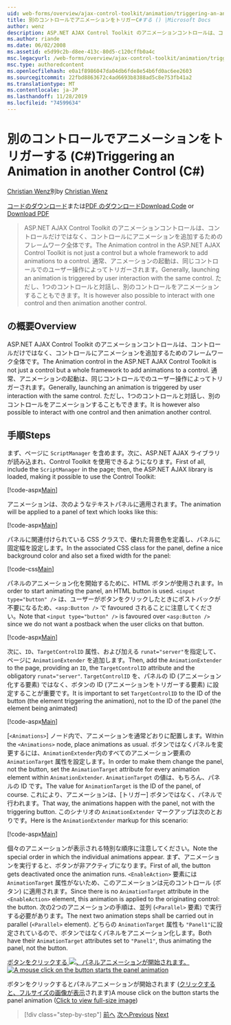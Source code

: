 ```yaml
---
uid: web-forms/overview/ajax-control-toolkit/animation/triggering-an-animation-in-another-control-cs
title: 別のコントロールでアニメーションをトリガーC#する () |Microsoft Docs
author: wenz
description: ASP.NET AJAX Control Toolkit のアニメーションコントロールは、コントロールだけではなく、コントロールにアニメーションを追加するためのフレームワーク全体です。 一般に、...
ms.author: riande
ms.date: 06/02/2008
ms.assetid: e5d99c2b-d8ee-413c-80d5-c120cffb0a4c
msc.legacyurl: /web-forms/overview/ajax-control-toolkit/animation/triggering-an-animation-in-another-control-cs
msc.type: authoredcontent
ms.openlocfilehash: e0a1f8986047da04db6fde8e54b6fd0ac6ee2603
ms.sourcegitcommit: 22fbd8863672c4ad6693b8388ad5c8e753fb41a2
ms.translationtype: MT
ms.contentlocale: ja-JP
ms.lasthandoff: 11/28/2019
ms.locfileid: "74599634"
---
```

# <a name="triggering-an-animation-in-another-control-c"></a><span data-ttu-id="13c9b-104">別のコントロールでアニメーションをトリガーする (C#)</span><span class="sxs-lookup"><span data-stu-id="13c9b-104">Triggering an Animation in another Control (C#)</span></span>

<span data-ttu-id="13c9b-105">[Christian Wenz](https://github.com/wenz)別</span><span class="sxs-lookup"><span data-stu-id="13c9b-105">by [Christian Wenz](https://github.com/wenz)</span></span>

<span data-ttu-id="13c9b-106">[コードのダウンロード](https://download.microsoft.com/download/f/9/a/f9a26acd-8df4-4484-8a18-199e4598f411/Animation8.cs.zip)または[PDF のダウンロード](https://download.microsoft.com/download/6/7/1/6718d452-ff89-4d3f-a90e-c74ec2d636a3/animation8CS.pdf)</span><span class="sxs-lookup"><span data-stu-id="13c9b-106">[Download Code](https://download.microsoft.com/download/f/9/a/f9a26acd-8df4-4484-8a18-199e4598f411/Animation8.cs.zip) or [Download PDF](https://download.microsoft.com/download/6/7/1/6718d452-ff89-4d3f-a90e-c74ec2d636a3/animation8CS.pdf)</span></span>

> <span data-ttu-id="13c9b-107">ASP.NET AJAX Control Toolkit のアニメーションコントロールは、コントロールだけではなく、コントロールにアニメーションを追加するためのフレームワーク全体です。</span><span class="sxs-lookup"><span data-stu-id="13c9b-107">The Animation control in the ASP.NET AJAX Control Toolkit is not just a control but a whole framework to add animations to a control.</span></span> <span data-ttu-id="13c9b-108">通常、アニメーションの起動は、同じコントロールでのユーザー操作によってトリガーされます。</span><span class="sxs-lookup"><span data-stu-id="13c9b-108">Generally, launching an animation is triggered by user interaction with the same control.</span></span> <span data-ttu-id="13c9b-109">ただし、1つのコントロールと対話し、別のコントロールをアニメーションすることもできます。</span><span class="sxs-lookup"><span data-stu-id="13c9b-109">It is however also possible to interact with one control and then animation another control.</span></span>

## <a name="overview"></a><span data-ttu-id="13c9b-110">の概要</span><span class="sxs-lookup"><span data-stu-id="13c9b-110">Overview</span></span>

<span data-ttu-id="13c9b-111">ASP.NET AJAX Control Toolkit のアニメーションコントロールは、コントロールだけではなく、コントロールにアニメーションを追加するためのフレームワーク全体です。</span><span class="sxs-lookup"><span data-stu-id="13c9b-111">The Animation control in the ASP.NET AJAX Control Toolkit is not just a control but a whole framework to add animations to a control.</span></span> <span data-ttu-id="13c9b-112">通常、アニメーションの起動は、同じコントロールでのユーザー操作によってトリガーされます。</span><span class="sxs-lookup"><span data-stu-id="13c9b-112">Generally, launching an animation is triggered by user interaction with the same control.</span></span> <span data-ttu-id="13c9b-113">ただし、1つのコントロールと対話し、別のコントロールをアニメーションすることもできます。</span><span class="sxs-lookup"><span data-stu-id="13c9b-113">It is however also possible to interact with one control and then animation another control.</span></span>

## <a name="steps"></a><span data-ttu-id="13c9b-114">手順</span><span class="sxs-lookup"><span data-stu-id="13c9b-114">Steps</span></span>

<span data-ttu-id="13c9b-115">まず、ページに `ScriptManager` を含めます。次に、ASP.NET AJAX ライブラリが読み込まれ、Control Toolkit を使用できるようになります。</span><span class="sxs-lookup"><span data-stu-id="13c9b-115">First of all, include the `ScriptManager` in the page; then, the ASP.NET AJAX library is loaded, making it possible to use the Control Toolkit:</span></span>

[!code-aspx[Main](triggering-an-animation-in-another-control-cs/samples/sample1.aspx)]

<span data-ttu-id="13c9b-116">アニメーションは、次のようなテキストパネルに適用されます。</span><span class="sxs-lookup"><span data-stu-id="13c9b-116">The animation will be applied to a panel of text which looks like this:</span></span>

[!code-aspx[Main](triggering-an-animation-in-another-control-cs/samples/sample2.aspx)]

<span data-ttu-id="13c9b-117">パネルに関連付けられている CSS クラスで、優れた背景色を定義し、パネルに固定幅を設定します。</span><span class="sxs-lookup"><span data-stu-id="13c9b-117">In the associated CSS class for the panel, define a nice background color and also set a fixed width for the panel:</span></span>

[!code-css[Main](triggering-an-animation-in-another-control-cs/samples/sample3.css)]

<span data-ttu-id="13c9b-118">パネルのアニメーション化を開始するために、HTML ボタンが使用されます。</span><span class="sxs-lookup"><span data-stu-id="13c9b-118">In order to start animating the panel, an HTML button is used.</span></span> <span data-ttu-id="13c9b-119">`<input type="button" />` は、ユーザーがボタンをクリックしたときにポストバックが不要になるため、`<asp:Button />` で favoured されることに注意してください。</span><span class="sxs-lookup"><span data-stu-id="13c9b-119">Note that `<input type="button" />` is favoured over `<asp:Button />` since we do not want a postback when the user clicks on that button.</span></span>

[!code-aspx[Main](triggering-an-animation-in-another-control-cs/samples/sample4.aspx)]

<span data-ttu-id="13c9b-120">次に、`ID`、`TargetControlID` 属性、および加える `runat="server"`を指定して、ページに `AnimationExtender` を追加します。</span><span class="sxs-lookup"><span data-stu-id="13c9b-120">Then, add the `AnimationExtender` to the page, providing an `ID`, the `TargetControlID` attribute and the obligatory `runat="server"`.</span></span> <span data-ttu-id="13c9b-121">`TargetControlID` を、パネルの ID (アニメーション化する要素) ではなく、ボタンの ID (アニメーションをトリガーする要素) に設定することが重要です。</span><span class="sxs-lookup"><span data-stu-id="13c9b-121">It is important to set `TargetControlID` to the ID of the button (the element triggering the animation), not to the ID of the panel (the element being animated)</span></span>

[!code-aspx[Main](triggering-an-animation-in-another-control-cs/samples/sample5.aspx)]

<span data-ttu-id="13c9b-122">[`<Animations>`] ノード内で、アニメーションを通常どおりに配置します。</span><span class="sxs-lookup"><span data-stu-id="13c9b-122">Within the `<Animations>` node, place animations as usual.</span></span> <span data-ttu-id="13c9b-123">ボタンではなくパネルを変更するには、`AnimationExtender`内のすべてのアニメーション要素の `AnimationTarget` 属性を設定します。</span><span class="sxs-lookup"><span data-stu-id="13c9b-123">In order to make them change the panel, not the button, set the `AnimationTarget` attribute for every animation element within `AnimationExtender`.</span></span> <span data-ttu-id="13c9b-124">`AnimationTarget` の値は、もちろん、パネルの ID です。</span><span class="sxs-lookup"><span data-stu-id="13c9b-124">The value for `AnimationTarget` is the ID of the panel, of course.</span></span> <span data-ttu-id="13c9b-125">これにより、アニメーションは、[トリガー] ボタンではなく、パネルで行われます。</span><span class="sxs-lookup"><span data-stu-id="13c9b-125">That way, the animations happen with the panel, not with the triggering button.</span></span> <span data-ttu-id="13c9b-126">このシナリオの `AnimationExtender` マークアップは次のとおりです。</span><span class="sxs-lookup"><span data-stu-id="13c9b-126">Here is the `AnimationExtender` markup for this scenario:</span></span>

[!code-aspx[Main](triggering-an-animation-in-another-control-cs/samples/sample6.aspx)]

<span data-ttu-id="13c9b-127">個々のアニメーションが表示される特別な順序に注意してください。</span><span class="sxs-lookup"><span data-stu-id="13c9b-127">Note the special order in which the individual animations appear.</span></span> <span data-ttu-id="13c9b-128">まず、アニメーションを実行すると、ボタンが非アクティブになります。</span><span class="sxs-lookup"><span data-stu-id="13c9b-128">First of all, the button gets deactivated once the animation runs.</span></span> <span data-ttu-id="13c9b-129">`<EnableAction>` 要素には `AnimationTarget` 属性がないため、このアニメーションは元のコントロール (ボタン) に適用されます。</span><span class="sxs-lookup"><span data-stu-id="13c9b-129">Since there is no `AnimationTarget` attribute in the `<EnableAction>` element, this animation is applied to the originating control: the button.</span></span> <span data-ttu-id="13c9b-130">次の2つのアニメーションの手順は、並列 (`<Parallel>` 要素) で実行する必要があります。</span><span class="sxs-lookup"><span data-stu-id="13c9b-130">The next two animation steps shall be carried out in parallel (`<Parallel>` element).</span></span> <span data-ttu-id="13c9b-131">どちらの `AnimationTarget` 属性も `"Panel1"`に設定されているので、ボタンではなくパネルをアニメーション化します。</span><span class="sxs-lookup"><span data-stu-id="13c9b-131">Both have their `AnimationTarget` attributes set to `"Panel1"`, thus animating the panel, not the button.</span></span>

<span data-ttu-id="13c9b-132">[ボタンをクリックする ![、パネルアニメーションが開始されます。](triggering-an-animation-in-another-control-cs/_static/image2.png)](triggering-an-animation-in-another-control-cs/_static/image1.png)</span><span class="sxs-lookup"><span data-stu-id="13c9b-132">[![A mouse click on the button starts the panel animation](triggering-an-animation-in-another-control-cs/_static/image2.png)](triggering-an-animation-in-another-control-cs/_static/image1.png)</span></span>

<span data-ttu-id="13c9b-133">ボタンをクリックするとパネルアニメーションが開始されます ([クリックすると、フルサイズの画像が表示](triggering-an-animation-in-another-control-cs/_static/image3.png)されます)</span><span class="sxs-lookup"><span data-stu-id="13c9b-133">A mouse click on the button starts the panel animation ([Click to view full-size image](triggering-an-animation-in-another-control-cs/_static/image3.png))</span></span>

> [!div class="step-by-step"]
> <span data-ttu-id="13c9b-134">[前へ](disabling-actions-during-animation-cs.md)
> [次へ](modifying-animations-from-the-server-side-cs.md)</span><span class="sxs-lookup"><span data-stu-id="13c9b-134">[Previous](disabling-actions-during-animation-cs.md)
[Next](modifying-animations-from-the-server-side-cs.md)</span></span>
